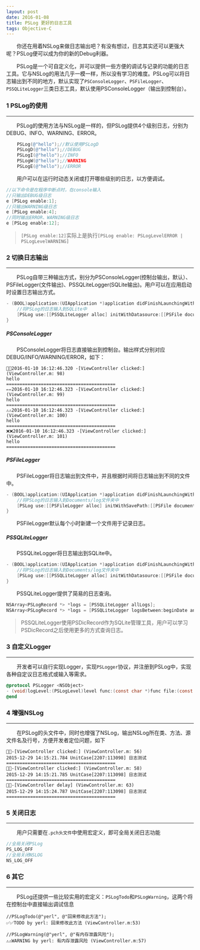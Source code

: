 ```yaml
---
layout: post
date: 2016-01-08
title: PSLog 更好的日志工具
tags: Objective-C
---
```


　　你还在用着NSLog来做日志输出吧？有没有想过，日志其实还可以更强大呢？PSLog便可以成为你的新的Debug利器。

　　PSLog是一个可自定义化，并可以提供一些方便的调试与记录的功能的日志工具。它与NSLog的用法几乎一模一样，所以没有学习的难度。PSLog可以将日志输出到不同的地方，默认实现了`PSConsoleLogger`、`PSFileLogger`、`PSSQLiteLogger`三类日志工具，默认使用PSConsoleLogger（输出到控制台）。

### 1 PSLog的使用
---
　　PSLog的使用方法与NSLog是一样的，但PSLog提供4个级别日志，分别为DEBUG、INFO、WARNING、ERROR。

```objective-c
    PSLog(@"hello");//默认使用PSLogD
    PSLogD(@"hello");//DEBUG
    PSLogI(@"hello");//INFO
    PSLogW(@"hello");//WARNING
    PSLogE(@"hello");//ERROR
```
　　用户可以在运行时动态关闭或打开哪些级别的日志，以方便调试。

```objective-c
//以下命令是在程序中断点时，在console输入
//只输出DEBUG级日志
e [PSLog enable:1];
//只输出WARNING级日志
e [PSLog enable:4];
//同时输出ERROR、WARNING级日志
e [PSLog enable:12];
```
> `[PSLog enable:12]`实际上是执行`[PSLog enable: PSLogLevelERROR | PSLogLevelWARNING]`

### 2 切换日志输出
---
　　PSLog自带三种输出方式，别分为PSConsoleLogger(控制台输出，默认）、PSFileLogger(文件输出)、PSSQLiteLogger(SQLite输出)。用户可以在应用启动时设置日志输出方式。

```objective-c
- (BOOL)application:(UIApplication *)application didFinishLaunchingWithOptions:(NSDictionary *)launchOptions {
    //将PSLog的日志输入到SQLite中
    [PSLog use:[[PSSQLiteLogger alloc] initWithDatasource:[[PSFile documents] child:@"log.db"].path]];
}
```
##### PSConsoleLogger
　　PSConsoleLogger将日志直接输出到控制台。输出样式分别对应DEBUG/INFO/WARNING/ERROR，如下：

```
🐞🐞2016-01-10 16:12:46.320 -[ViewController clicked:] (ViewController.m: 98)
hello
=========================================
✏️✏️2016-01-10 16:12:46.323 -[ViewController clicked:] (ViewController.m: 99)
hello
=========================================
⚠️⚠️2016-01-10 16:12:46.323 -[ViewController clicked:] (ViewController.m: 100)
hello
=========================================
❌❌2016-01-10 16:12:46.323 -[ViewController clicked:] (ViewController.m: 101)
hello
=========================================
```
##### PSFileLogger
　　PSFileLogger将日志输出到文件中，并且根据时间将日志输出到不同的文件中。

```objective-c
- (BOOL)application:(UIApplication *)application didFinishLaunchingWithOptions:(NSDictionary *)launchOptions {
    //将PSLog的日志输入到Documents/log文件夹中
    [PSLog use:[[PSFileLogger alloc] initWithSavePath:[[PSFile documents] child:@"log"]]];
}
```
　　PSFileLogger默认每个小时新建一个文件用于记录日志。
##### PSSQLiteLogger
　　PSSQLiteLogger将日志输出到SQLite中。

```objective-c
- (BOOL)application:(UIApplication *)application didFinishLaunchingWithOptions:(NSDictionary *)launchOptions {
    //将PSLog的日志输入到Documents/log文件夹中
    [PSLog use:[[PSSQLiteLogger alloc] initWithDatasource:[[PSFile documents] child:@"log.db"].path]];
}
```
　　PSSQLiteLogger提供了简易的日志查询。

```objective-c
NSArray<PSLogRecord *> *logs = [PSSQLiteLogger allLogs];
NSArray<PSLogRecord *> *logs = [PSSQLiteLogger logsBetween:beginDate and:endDate];
```
> PSSQLiteLogger使用PSDicRecord作为SQLite管理工具，用户可以学习PSDicRecord之后使用更多的方式查询日志。

### 3 自定义Logger
---
　　开发者可以自行实现Logger，实现`PSLogger`协议，并注册到PSLog中，实现各种自定议日志格式或输入等需求。

```objective-c
@protocol PSLogger <NSObject>
- (void)logLevel:(PSLogLevel)level func:(const char *)func file:(const char *)file line:(NSInteger)line message:(NSString *)msg;
@end
```
### 4 增强NSLog
---
　　在PSLog的头文件中，同时也增强了NSLog，输出NSLog所在类、方法、源文件名及行号，方便开发者定位问题，如下

```
🐞🐞-[ViewController clicked:] (ViewController.m: 56) 
2015-12-29 14:15:21.784 UnitCase[2207:113098] 日志测试
=========================================
🐞🐞-[ViewController clicked:] (ViewController.m: 58) 
2015-12-29 14:15:21.785 UnitCase[2207:113098] 日志测试
=========================================
🐞🐞-[ViewController delay] (ViewController.m: 63) 
2015-12-29 14:15:24.787 UnitCase[2207:113098] 日志测试
=========================================
```
### 5 关闭日志
---
　　用户只需要在`.pch头文件`中使用宏定义，即可全局关闭日志功能

```objective-c
//全局关闭PSLog
PS_LOG_OFF
//全局关闭NSLOG
NS_LOG_OFF
```
### 6 其它
---
　　PSLog还提供一些比较实用的宏定义：`PSLogTodo`和`PSLogWarning`，这两个将在控制台中直接输出调试信息

```
//PSLogTodo(@"yerl", @"回来修改此方法");
✅✅TODO by yerl: 回来修改此方法 (ViewController.m:53)

//PSLogWarning(@"yerl", @"有内存泄露风险");
⚠️⚠️WARNING by yerl: 有内存泄露风险 (ViewController.m:57)
```
